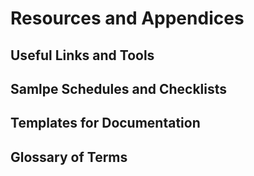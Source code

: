 # Resources and Appendices

## Useful Links and Tools

## Samlpe Schedules and Checklists

## Templates for Documentation

## Glossary of Terms